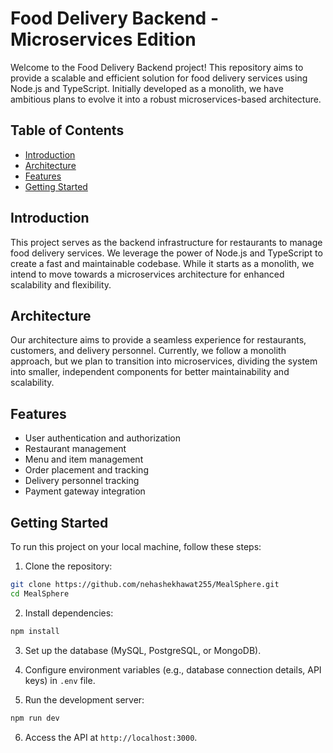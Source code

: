 # Food Delivery Backend - Microservices Edition

Welcome to the Food Delivery Backend project! This repository aims to provide a scalable and efficient solution for food delivery services using Node.js and TypeScript. Initially developed as a monolith, we have ambitious plans to evolve it into a robust microservices-based architecture.

## Table of Contents

- [Introduction](#introduction)
- [Architecture](#architecture)
- [Features](#features)
- [Getting Started](#getting-started)

## Introduction

This project serves as the backend infrastructure for restaurants to manage food delivery services. We leverage the power of Node.js and TypeScript to create a fast and maintainable codebase. While it starts as a monolith, we intend to move towards a microservices architecture for enhanced scalability and flexibility.

## Architecture

Our architecture aims to provide a seamless experience for restaurants, customers, and delivery personnel. Currently, we follow a monolith approach, but we plan to transition into microservices, dividing the system into smaller, independent components for better maintainability and scalability.

## Features

- User authentication and authorization
- Restaurant management
- Menu and item management
- Order placement and tracking
- Delivery personnel tracking
- Payment gateway integration

## Getting Started

To run this project on your local machine, follow these steps:

1. Clone the repository:

```bash
git clone https://github.com/nehashekhawat255/MealSphere.git
cd MealSphere
```

2. Install dependencies:

```bash
npm install
```

3. Set up the database (MySQL, PostgreSQL, or MongoDB).

4. Configure environment variables (e.g., database connection details, API keys) in `.env` file.

5. Run the development server:

```bash
npm run dev
```

6. Access the API at `http://localhost:3000`.
